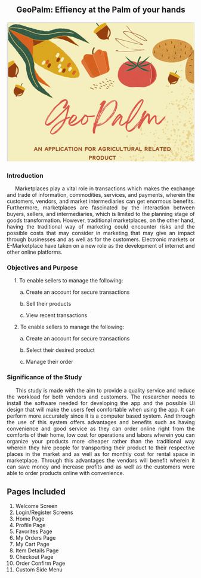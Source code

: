 <h2 align="center"> GeoPalm: Effiency at the Palm of your hands
  
![header](https://github.com/GlennBSIT3205/IT-BA-3305-GeoPalm/blob/e4060c34985e9d4ff3ecd2bf745286acdf25b58d/Logo/BRAND.png)
  
<h3> Introduction </h3> <i class="fa-solid fa-1"></i>
<p align=justify>
&nbsp;&nbsp;&nbsp;&nbsp; Marketplaces play a vital role in transactions which makes the exchange and trade of information, commodities, services, and payments, wherein the customers, vendors, and market intermediaries can get enormous benefits. Furthermore, marketplaces are fascinated by the interaction between buyers, sellers, and intermediaries, which is limited to the planning stage of goods transformation. However, traditional marketplaces, on the other hand, having the traditional way of marketing could encounter risks and the possible costs that may consider in marketing that may give an impact through businesses and as well as for the customers. Electronic markets or E-Marketplace have taken on a new role as the development of internet and other online platforms.
  
  
 <h3> Objectives and Purpose </h3> <i class="fa-solid fa-1"></i>
  <p align=justify> &nbsp;&nbsp;&nbsp;&nbsp; 1. To enable sellers to manage the following:
    <p> &nbsp;&nbsp;&nbsp;&nbsp;&nbsp;&nbsp;&nbsp;&nbsp; a. Create an account for secure transactions
    <p> &nbsp;&nbsp;&nbsp;&nbsp;&nbsp;&nbsp;&nbsp;&nbsp;&nbsp;b. Sell their products
    <p> &nbsp;&nbsp;&nbsp;&nbsp;&nbsp;&nbsp;&nbsp;&nbsp;&nbsp;c. View recent transactions<br>
   <p align=justify> &nbsp;&nbsp;&nbsp;&nbsp; 2. To enable sellers to manage the following:
    <p> &nbsp;&nbsp;&nbsp;&nbsp;&nbsp;&nbsp;&nbsp;&nbsp; a. Create an account for secure transactions
    <p> &nbsp;&nbsp;&nbsp;&nbsp;&nbsp;&nbsp;&nbsp;&nbsp;&nbsp;b. Select their desired product
    <p> &nbsp;&nbsp;&nbsp;&nbsp;&nbsp;&nbsp;&nbsp;&nbsp;&nbsp;c. Manage their order
    
      
 <h3>Significance of the Study</h3> <i class="fa-solid fa-1"></i>
 <p align=justify> &nbsp;&nbsp;&nbsp;&nbsp; This study is made with the aim to provide a quality service and reduce the workload for both vendors and customers. The researcher needs to install the software needed for developing the app and the possible UI design that will make the users feel comfortable when using the app. It can perform more accurately since it is a computer based system. And through the use of this system offers advantages and benefits such as having convenience and good service as they can order online right from the comforts of their home, low cost for operations and labors wherein you can organize your products more cheaper rather than the traditional way wherein they hire people for transporting their product to their respective places in the market and as well as for monthly cost for rental space in marketplace. Through this advantages the vendors will benefit wherein it can save money and increase profits and as well as the customers were able to order products online with convenience.
 
  
  

## Pages Included

1. Welcome Screen
2. Login/Register Screens
3. Home Page
4. Profile Page
5. Favorites Page
6. My Orders Page
7. My Cart Page
8. Item Details Page
9. Checkout Page
10. Order Confirm Page
11. Custom Side Menu
